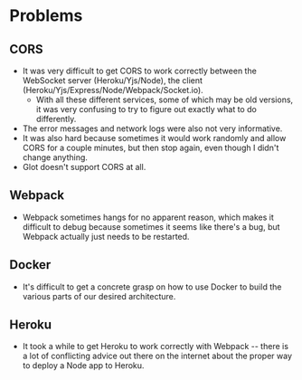 # Problems

## CORS
- It was very difficult to get CORS to work correctly between the WebSocket server (Heroku/Yjs/Node), the client (Heroku/Yjs/Express/Node/Webpack/Socket.io).
  - With all these different services, some of which may be old versions, it was very confusing to try to figure out exactly what to do differently.
- The error messages and network logs were also not very informative.
- It was also hard because sometimes it would work randomly and allow CORS for a couple minutes, but then stop again, even though I didn't change anything.
- Glot doesn't support CORS at all.

## Webpack
- Webpack sometimes hangs for no apparent reason, which makes it difficult to debug because sometimes it seems like there's a bug, but Webpack actually just needs to be restarted.

## Docker
- It's difficult to get a concrete grasp on how to use Docker to build the various parts of our desired architecture.

## Heroku
- It took a while to get Heroku to work correctly with Webpack -- there is a lot of conflicting advice out there on the internet about the proper way to deploy a Node app to Heroku.
